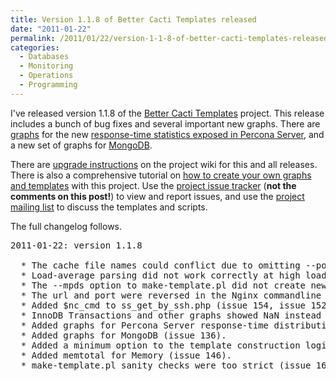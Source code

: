 ```yaml
---
title: Version 1.1.8 of Better Cacti Templates released
date: "2011-01-22"
permalink: /2011/01/22/version-1-1-8-of-better-cacti-templates-released/
categories:
  - Databases
  - Monitoring
  - Operations
  - Programming
---
```

I've released version 1.1.8 of the [Better Cacti Templates][1] project. This release includes a bunch of bug fixes and several important new graphs. There are [graphs][2] for the new [response-time statistics exposed in Percona Server][3], and a new set of graphs for [MongoDB][4].

There are [upgrade instructions][5] on the project wiki for this and all releases. There is also a comprehensive tutorial on [how to create your own graphs and templates][6] with this project. Use the [project issue tracker][7] (**not the comments on this post!**) to view and report issues, and use the [project mailing list][8] to discuss the templates and scripts.

The full changelog follows.

<pre>
2011-01-22: version 1.1.8

  * The cache file names could conflict due to omitting --port (issue 171).
  * Load-average parsing did not work correctly at high load (issue 170).
  * The --mpds option to make-template.pl did not create new inputs (issue 133).
  * The url and port were reversed in the Nginx commandline (issue 149).
  * Added $nc_cmd to ss_get_by_ssh.php (issue 154, issue 152).
  * InnoDB Transactions and other graphs showed NaN instead of 0 (issue 159).
  * Added graphs for Percona Server response-time distribution (issue 158).
  * Added graphs for MongoDB (issue 136).
  * Added a minimum option to the template construction logic (issue 169).
  * Added memtotal for Memory (issue 146).
  * make-template.pl sanity checks were too strict (issue 168).
</pre>

 [1]: http://code.google.com/p/mysql-cacti-templates/
 [2]: http://code.google.com/p/mysql-cacti-templates/wiki/MySQLTemplates#MySQL_Query_Response_Time_%28Microseconds%29
 [3]: http://www.percona.com/docs/wiki/percona-server:features:response_time_distribution
 [4]: http://code.google.com/p/mysql-cacti-templates/wiki/MongoDBTemplates
 [5]: http://code.google.com/p/mysql-cacti-templates/wiki/UpgradingTemplates
 [6]: http://code.google.com/p/mysql-cacti-templates/wiki/CreatingGraphs
 [7]: http://code.google.com/p/mysql-cacti-templates/issues/list
 [8]: http://groups.google.com/group/better-cacti-templates
